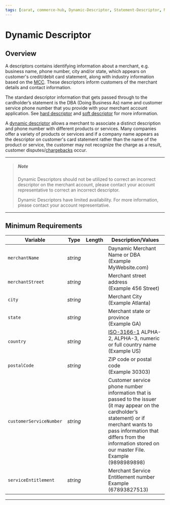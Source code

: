 ```yaml
---
tags: [carat, commerce-hub, Dynamic-Descriptor, Statement-Descriptor, Merchant-Descriptor, Merchant-Details, Soft-Descriptor, Hard-Descriptor]
---
```


# Dynamic Descriptor

## Overview

A descriptors contains identifying information about a merchant, e.g. business name, phone number, city and/or state, which appears on customer's credit/debit card statement, along with industry information based on the [MCC](../FAQs-Glossary/Glossary.md#merchant-categroy-code-(mcc)). These descriptors inform customers of the merchant details and contact information.

The standard descriptor information that gets passed through to the cardholder’s statement is the DBA (Doing Business As) name and customer service phone number that you provide with your merchant account application. See [hard descriptor](../FAQs-Glossary/Glossary.md#hard-descriptor) and [soft descriptor](../FAQs-Glossary/Glossary.md#soft-descriptor) for more information.

A [dynamic descriptor](../FAQs-Glossary/Glossary.md#dynamic-descriptor) allows a merchant to associate a distinct description and phone number with different products or services. Many companies offer a variety of products or services and if a company name appears as the descriptor on customer's card statement rather than the name of the product or service, the customer may not recognize the charge as a result, customer disputes/[chargebacks](../FAQs-Glossary/Glossary.md#chargeback) occur.

---

<!-- theme: warning -->

> ##### Note
> Dynamic Descriptors should not be utilized to correct an incorrect descriptor on the merchant account, please contact your account representative to correct an incorrect descriptor.
>
> Dynamic Descriptors have limited availability. For more information, please contact your account representative.

---

## Minimum Requirements

| Variable | Type | Length | Description/Values |
| -------- | :--: | :------------: | ------------------ |
| `merchantName` | *string* |  | Daynamic Merchant Name or DBA </br>(Example MyWebsite.com) |
| `merchantStreet` | *string* |  | Merchant street address </br>(Example 456 Street)|
| `city` | *string* |  | Merchant City </br>(Example Atlanta)|
| `state` | *string* |  | Merchant state or province </br>(Example GA)|
| `country` | *string* |  | [ISO-3166-1](url) ALPHA-2, ALPHA-3, numeric or full country name </br>(Example US) |
| `postalCode` | *string* |  | ZIP code or postal code </br>(Example 30303)|
| `customerServiceNumber` | *string* | | Customer service phone number information that is passed to the issuer (it may appear on the cardholder’s statement) or if merchant wants to pass information that differs from the information stored on our master File. </br>Example (9898989898) |
| `serviceEntitlement` | *string* | | Merchant Service Entitlement number </br>Example (67893827513) |


---



